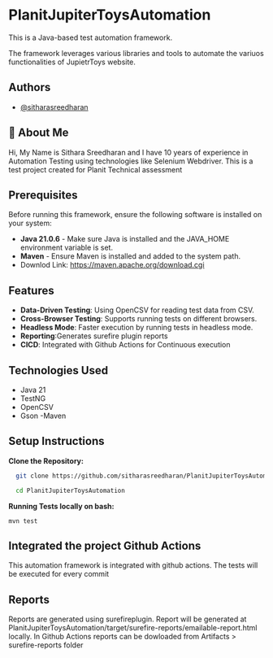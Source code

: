
# PlanitJupiterToysAutomation

This is a Java-based test automation framework.

The framework leverages various libraries and tools to automate the variuos functionalities of JupietrToys website.


## Authors

- [@sitharasreedharan](https://github.com/sitharasreedharan)


## 🚀 About Me
Hi, My Name is Sithara Sreedharan and I have 10 years of experience in Automation Testing using technologies like Selenium Webdriver.
This is a test project created for Planit Technical assessment

## Prerequisites

Before running this framework, ensure the following software is installed on your system:

- **Java 21.0.6** - Make sure Java is installed and the JAVA_HOME environment variable is set.
- **Maven** - Ensure Maven is installed and added to the system path.
- Downlod Link: https://maven.apache.org/download.cgi


## Features
- **Data-Driven Testing**: Using OpenCSV for reading test data from CSV.
- **Cross-Browser Testing**: Supports running tests on different browsers.
- **Headless Mode**: Faster execution by running tests in headless mode.
- **Reporting**:Generates surefire plugin reports
- **CICD**: Integrated with Github Actions for Continuous execution


## Technologies Used
- Java 21
- TestNG
- OpenCSV
- Gson
-Maven


## Setup Instructions

**Clone the Repository:**

```bash
  git clone https://github.com/sitharasreedharan/PlanitJupiterToysAutomation

  cd PlanitJupiterToysAutomation
```    

**Running Tests locally on bash:**

    mvn test
    
## Integrated the project Github Actions 
This automation framework is integrated with github actions.
The tests will be executed for every commit 

## Reports
Reports are generated using surefireplugin.
Report will be generated at PlanitJupiterToysAutomation/target/surefire-reports/emailable-report.html locally.
In Github Actions reports can be dowloaded from Artifacts > surefire-reports folder


    
